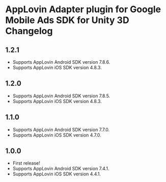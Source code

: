 # AppLovin Adapter plugin for Google Mobile Ads SDK for Unity 3D Changelog

## 1.2.1
- Supports AppLovin Android SDK version 7.8.6.
- Supports AppLovin iOS SDK version 4.8.3.

## 1.2.0
- Supports AppLovin Android SDK version 7.8.5.
- Supports AppLovin iOS SDK version 4.8.3.

## 1.1.0
- Supports AppLovin Android SDK version 7.7.0.
- Supports AppLovin iOS SDK version 4.7.0.

## 1.0.0

- First release!
- Supports AppLovin Android SDK version 7.4.1.
- Supports AppLovin iOS SDK version 4.4.1.
